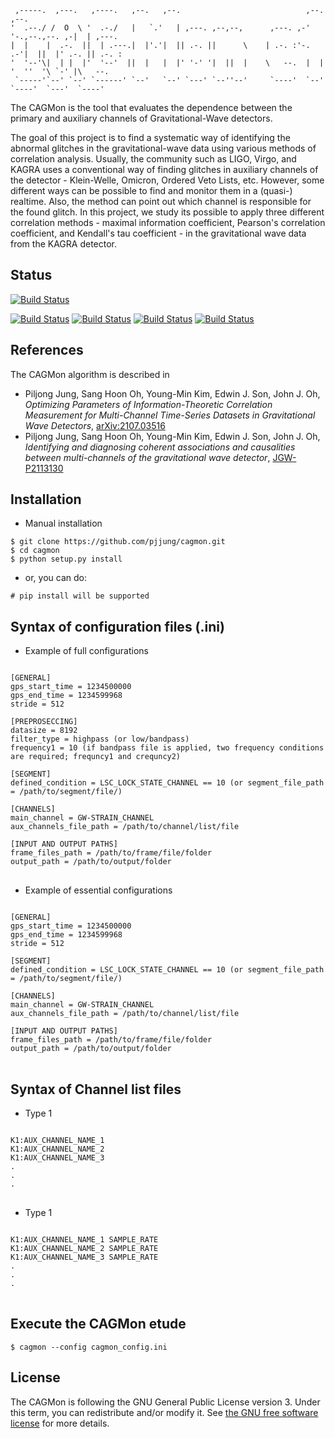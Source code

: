      ,-----.  ,---.   ,----.   ,--.   ,--.                            ,--.             ,--.        
    '  .--./ /  O  \ '  .-./   |   `.'   | ,---. ,--,--,      ,---. ,-'  '-.,--.,--. ,-|  | ,---.  
    |  |    |  .-.  ||  | .---.|  |'.'|  || .-. ||      \    | .-. :'-.  .-'|  ||  |' .-. || .-. : 
    '  '--'\|  | |  |'  '--'  ||  |   |  |' '-' '|  ||  |    \   --.  |  |  '  ''  '\ `-' |\   --. 
     `-----'`--' `--' `------' `--'   `--' `---' `--''--'     `----'  `--'   `----'  `---'  `----' 
     
The CAGMon is the tool that evaluates the dependence between the primary and auxiliary channels of Gravitational-Wave detectors.   

The goal of this project is to find a systematic way of identifying the abnormal glitches in the gravitational-wave data using various methods of correlation analysis. Usually, the community such as LIGO, Virgo, and KAGRA uses a conventional way of finding glitches in auxiliary channels of the detector - Klein-Welle, Omicron, Ordered Veto Lists, etc. However, some different ways can be possible to find and monitor them in a (quasi-) realtime. Also, the method can point out which channel is responsible for the found glitch. In this project, we study its possible to apply three different correlation methods - maximal information coefficient, Pearson's correlation coefficient, and Kendall's tau coefficient - in the gravitational wave data from the KAGRA detector.

## Status

[![Build Status](https://img.shields.io/badge/version-0.8.5-blue)](https://img.shields.io/badge/version-0.8.5-blue)

[![Build Status](https://img.shields.io/badge/license-%20GPLv3-green)](http://www.gnu.org/licenses/)
[![Build Status](https://img.shields.io/badge/python-3.6%20%7C%203.7%20%7C%203.8%20%7C%203.9-brightgreen)](https://minepy.readthedocs.io/en/latest/)
[![Build Status](https://img.shields.io/badge/package-gwpy-yellow)](https://gwpy.github.io)
[![Build Status](https://img.shields.io/badge/package-minepy-yellowgreen)](https://minepy.readthedocs.io/en/latest/)

## References

The CAGMon algorithm is described in
- Piljong Jung, Sang Hoon Oh, Young-Min Kim, Edwin J. Son, John J. Oh, *Optimizing Parameters of Information-Theoretic Correlation Measurement for Multi-Channel Time-Series Datasets in Gravitational Wave Detectors*, [arXiv:2107.03516](https://arxiv.org/abs/2107.03516)
- Piljong Jung, Sang Hoon Oh, Young-Min Kim, Edwin J. Son, John J. Oh, *Identifying and diagnosing coherent associations and causalities between multi-channels of the gravitational wave detector*, [JGW-P2113130](https://gwdoc.icrr.u-tokyo.ac.jp/cgi-bin/private/DocDB/ShowDocument?docid=13130)


## Installation
* Manual installation
```
$ git clone https://github.com/pjjung/cagmon.git
$ cd cagmon
$ python setup.py install
```
* or, you can do:
```
# pip install will be supported
```

## Syntax of configuration files (.ini)
* Example of full configurations
<pre>
<code>
[GENERAL]
gps_start_time = 1234500000
gps_end_time = 1234599968
stride = 512

[PREPROSECCING]
datasize = 8192
filter_type = highpass (or low/bandpass)
frequency1 = 10 (if bandpass file is applied, two frequency conditions are required; frequncy1 and crequncy2)

[SEGMENT]
defined_condition = LSC_LOCK_STATE_CHANNEL == 10 (or segment_file_path = /path/to/segment/file/)

[CHANNELS]
main_channel = GW-STRAIN_CHANNEL
aux_channels_file_path = /path/to/channel/list/file

[INPUT AND OUTPUT PATHS]
frame_files_path = /path/to/frame/file/folder
output_path = /path/to/output/folder
</code>
</pre> 

* Example of essential configurations
<pre>
<code>
[GENERAL]
gps_start_time = 1234500000
gps_end_time = 1234599968
stride = 512

[SEGMENT]
defined_condition = LSC_LOCK_STATE_CHANNEL == 10 (or segment_file_path = /path/to/segment/file/)

[CHANNELS]
main_channel = GW-STRAIN_CHANNEL
aux_channels_file_path = /path/to/channel/list/file

[INPUT AND OUTPUT PATHS]
frame_files_path = /path/to/frame/file/folder
output_path = /path/to/output/folder
</code>
</pre> 

## Syntax of Channel list files
* Type 1
<pre>
<code>
K1:AUX_CHANNEL_NAME_1
K1:AUX_CHANNEL_NAME_2
K1:AUX_CHANNEL_NAME_3
.
.
.
</code>
</pre> 

* Type 1
<pre>
<code>
K1:AUX_CHANNEL_NAME_1 SAMPLE_RATE
K1:AUX_CHANNEL_NAME_2 SAMPLE_RATE
K1:AUX_CHANNEL_NAME_3 SAMPLE_RATE
.
.
.
</code>
</pre> 

## Execute the CAGMon etude
```
$ cagmon --config cagmon_config.ini
```

## License

The CAGMon is following the GNU General Public License version 3. Under this term, you can redistribute and/or modify it.
See [the GNU free software license](http://www.gnu.org/licenses/) for more details.

